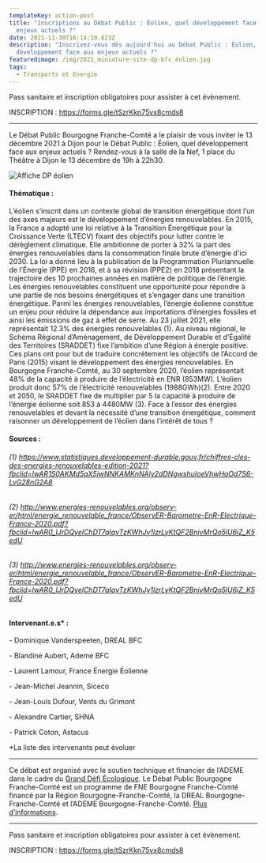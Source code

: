 ```yaml
---
templateKey: action-post
title: "Inscriptions au Débat Public : Éolien, quel développement face aux
  enjeux actuels ?"
date: 2021-11-30T16:14:10.823Z
description: "Inscrivez-vous dès aujourd'hui au Débat Public : Éolien, quel
  développement face aux enjeux actuels ?"
featuredimage: /img/2021_miniature-site-dp-bfc_éolien.jpg
tags:
  - Transports et Energie
---
```

<!--StartFragment-->

Pass sanitaire et inscription obligatoires pour assister à cet évènement.

INSCRIPTION : <https://forms.gle/tSzrKkn75vx8cmds8>

- - -

Le Débat Public Bourgogne Franche-Comté a le plaisir de vous inviter le 13 décembre 2021 à Dijon pour le Débat Public : Éolien, quel développement face aux enjeux actuels ?
Rendez-vous à la salle de la Nef, 1 place du Théâtre à Dijon le 13 décembre de 19h à 22h30.

![Affiche DP éolien](/img/2021_affiche-dp-bfc_éolien_400px.jpg#img-center "Affiche DP éolien")

#### Thématique :

L’éolien s’inscrit dans un contexte global de transition énergétique dont l’un des axes majeurs est le développement d’énergies renouvelables. En 2015, la France a adopté une loi relative à la Transition Énergétique pour la Croissance Verte (LTECV) fixant des objectifs pour lutter contre le dérèglement climatique. Elle ambitionne de porter à 32% la part des énergies renouvelables dans la consommation finale brute d’énergie d'ici 2030. La loi a donné lieu à la publication de la Programmation Pluriannuelle de l’Énergie (PPE) en 2016, et à sa révision (PPE2) en 2018 présentant la trajectoire des 10 prochaines années en matière de politique de l’énergie. Les énergies renouvelables constituent une opportunité pour répondre à une partie de nos besoins énergétiques et s’engager dans une transition énergétique. Parmi les énergies renouvelables, l’énergie éolienne constitue un enjeu pour réduire la dépendance aux importations d’énergies fossiles et ainsi les émissions de gaz à effet de serre. Au 23 juillet 2021, elle représentait 12.3% des énergies renouvelables (1).
Au niveau régional, le Schéma Régional d’Aménagement, de Développement Durable et d’Égalité des Territoires (SRADDET) fixe l’ambition d’une Région à énergie positive. Ces plans ont pour but de traduire concrètement les objectifs de l’Accord de Paris (2015) visant le développement des énergies renouvelables. En Bourgogne Franche-Comté, au 30 septembre 2020, l’éolien représentait 48% de la capacité à produire de l’électricité en ENR (853MW). L’éolien produit donc 57% de l’électricité renouvelables (1988GWh)(2). Entre 2020 et 2050, le SRADDET fixe de multiplier par 5 la capacité à produire de l’énergie éolienne soit 853 à 4480MW (3).
Face à l’essor des énergies renouvelables et devant la nécessité d’une transition énergétique, comment raisonner un développement de l’éolien dans l’intérêt de tous ?

#### Sources :

###### (1) <https://www.statistiques.developpement-durable.gouv.fr/chiffres-cles-des-energies-renouvelables-edition-2021?fbclid=IwAR1S0AKMd5aX5jwNNKAMKnNAly2dDNgwshuIoeVhwHqOd7S6-LvG28nG2A8>

###### (2) <http://www.energies-renouvelables.org/observ-er/html/energie_renouvelable_france/ObservER-Barometre-EnR-Electrique-France-2020.pdf?fbclid=IwAR0_lJrDQyelChDT7qIqvTzKWhJy1lzrLyKtQF2BnjvMrQo5lU6iZ_K5edU>

###### (3) <http://www.energies-renouvelables.org/observ-er/html/energie_renouvelable_france/ObservER-Barometre-EnR-Electrique-France-2020.pdf?fbclid=IwAR0_lJrDQyelChDT7qIqvTzKWhJy1lzrLyKtQF2BnjvMrQo5lU6iZ_K5edU>

#### Intervenant.e.s* :

\- Dominique Vanderspeeten, DREAL BFC

\- Blandine Aubert, Ademe BFC

\- Laurent Lamour, France Énergie Éolienne

\- Jean-Michel Jeannin, Siceco

\- Jean-Louis Dufour, Vents du Grimont

\- Alexandre Cartier, SHNA

\- Patrick Coton, Astacus

\*La liste des intervenants peut évoluer

- - -

Ce débat est organisé avec le soutien technique et financier de l’ADEME dans le cadre du [Grand Défi Écologique](https://www.legranddefiecologique.ademe.fr/). Le Débat Public Bourgogne Franche-Comté est un programme de FNE Bourgogne Franche-Comté financé par la Région Bourgogne-Franche-Comté, la DREAL Bourgogne-Franche-Comté et l’ADEME Bourgogne-Franche-Comté. [Plus d’informations](https://www.fne-bfc.fr/nos.../programmes/d%C3%A9bat-public/).

- - -

Pass sanitaire et inscription obligatoires pour assister à cet évènement.

INSCRIPTION : <https://forms.gle/tSzrKkn75vx8cmds8>

<!--EndFragment-->